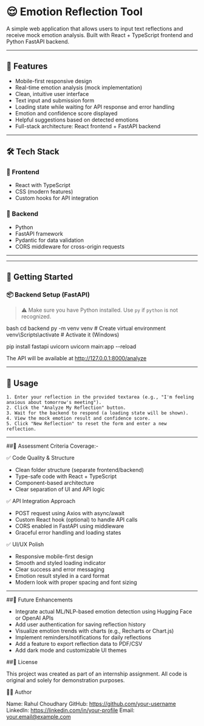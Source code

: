 # 😌 Emotion Reflection Tool

A simple web application that allows users to input text reflections and receive mock emotion analysis. Built with React + TypeScript frontend and Python FastAPI backend.


---

## 🧩 Features

- Mobile-first responsive design
- Real-time emotion analysis (mock implementation)
- Clean, intuitive user interface
- Text input and submission form
- Loading state while waiting for API response and error handling
- Emotion and confidence score displayed
- Helpful suggestions based on detected emotions
- Full-stack architecture: React frontend + FastAPI backend


---


## 🛠️ Tech Stack

### 🔹 Frontend
- React with TypeScript
- CSS (modern features)
- Custom hooks for API integration

### 🔹 Backend
- Python
- FastAPI framework
- Pydantic for data validation
- CORS middleware for cross-origin requests

---


---

## 🚀 Getting Started

### 📦 Backend Setup (FastAPI)

> ⚠️ Make sure you have Python installed. Use `py` if `python` is not recognized.

bash
cd backend
py -m venv venv           # Create virtual environment
venv\Scripts\activate     # Activate it (Windows)

pip install fastapi uvicorn
uvicorn main:app --reload

The API will be available at http://127.0.0.1:8000/analyze

---

## 📱 Usage

```text
1. Enter your reflection in the provided textarea (e.g., "I'm feeling anxious about tomorrow's meeting").
2. Click the "Analyze My Reflection" button.
3. Wait for the backend to respond (a loading state will be shown).
4. View the mock emotion result and confidence score.
5. Click "New Reflection" to reset the form and enter a new reflection.

```
---

##🎯 Assessment Criteria Coverage:- 

✅ Code Quality & Structure
- Clean folder structure (separate frontend/backend)
- Type-safe code with React + TypeScript
- Component-based architecture
- Clear separation of UI and API logic

✅ API Integration Approach
- POST request using Axios with async/await
- Custom React hook (optional) to handle API calls
- CORS enabled in FastAPI using middleware
- Graceful error handling and loading states

✅ UI/UX Polish
- Responsive mobile-first design
- Smooth and styled loading indicator
- Clear success and error messaging
- Emotion result styled in a card format
- Modern look with proper spacing and font sizing


---


##🔮 Future Enhancements

- Integrate actual ML/NLP-based emotion detection using Hugging Face or OpenAI APIs
- Add user authentication for saving reflection history
- Visualize emotion trends with charts (e.g., Recharts or Chart.js)
- Implement reminders/notifications for daily reflections
- Add a feature to export reflection data to PDF/CSV
- Add dark mode and customizable UI themes

##📝 License

This project was created as part of an internship assignment.
All code is original and solely for demonstration purposes.

👨‍💻 Author

Name: Rahul Choudhary
GitHub: https://github.com/your-username
LinkedIn: https://linkedin.com/in/your-profile
Email: your.email@example.com
